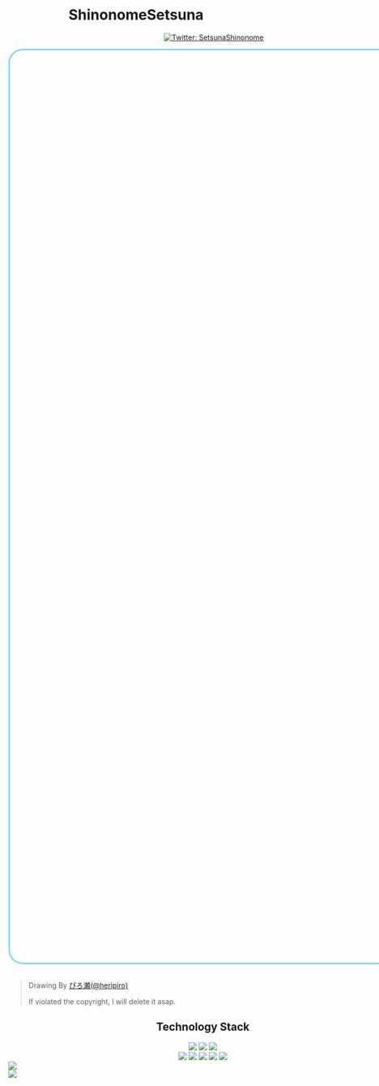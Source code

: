 <h1 style="text-align:center;">ShinonomeSetsuna</h1>

<div style="text-align: right">
    <a href="https://twitter.com/SetunaShinonome" target="_blank"><img alt="Twitter: SetsunaShinonome" src="https://img.shields.io/twitter/follow/SetunaShinonome.svg?style=social"/></a>
</div>

<a herf="https://www.pixiv.net/artworks/100717603"><div style="background-image:url(./src/100717603_p0.jpg);width:80vw;height:45vh;background-size:cover;border:solid #6cfc;border-radius:2em"></div></a>
<br/>

> Drawing By [ぴろ瀬(@heripiro)](https://twitter.com/heripiro)
> 
> If violated the copyright, I will delete it asap.

<div style="width:80vw">
    <h2 style="text-align:center;">Technology Stack</h2>
    <div style="text-align:center" id="icon1">
        <img src="https://img.shields.io/badge/-JavaScript-white?style=flat-square&logo=javascript"/>
        <img src="https://img.shields.io/badge/-Nodejs-white?style=flat-square&logo=Node.js"/>
        <img src="https://img.shields.io/badge/-TypeScript-white?style=flat-square&logo=typescript"/>
    </div>
    <div style="text-align:center" id="icon2">
        <img src="https://img.shields.io/badge/-Python-white?style=flat-square&logo=python"/>
        <img src="https://img.shields.io/badge/-CPP-white?style=flat-square&logo=cplusplus"/>
        <img src="https://img.shields.io/badge/-CSharp-white?style=flat-square&logo=csharp"/>
        <img src="https://img.shields.io/badge/-Git-white?style=flat-square&logo=git"/>
        <img src="https://img.shields.io/badge/-GitHub-white?style=flat-square&logo=github"/>
    </div>
</div>
<div>

</div>
<div>
    <img src="https://github-readme-stats.vercel.app/api?username=ShinonomeSetsuna"/>
</div>
<div>
    <img src="https://github-readme-stats.vercel.app/api/top-langs/?username=ShinonomeSetsuna&layout=compact"/>
</div>